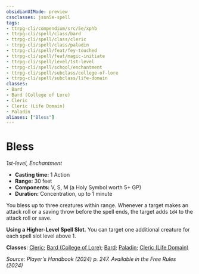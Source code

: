 ```yaml
---
obsidianUIMode: preview
cssclasses: json5e-spell
tags:
- ttrpg-cli/compendium/src/5e/xphb
- ttrpg-cli/spell/class/bard
- ttrpg-cli/spell/class/cleric
- ttrpg-cli/spell/class/paladin
- ttrpg-cli/spell/feat/fey-touched
- ttrpg-cli/spell/feat/magic-initiate
- ttrpg-cli/spell/level/1st-level
- ttrpg-cli/spell/school/enchantment
- ttrpg-cli/spell/subclass/college-of-lore
- ttrpg-cli/spell/subclass/life-domain
classes:
- Bard
- Bard (College of Lore)
- Cleric
- Cleric (Life Domain)
- Paladin
aliases: ["Bless"]
---
```

# Bless
*1st-level, Enchantment*  


- **Casting time:** 1 Action
- **Range:** 30 feet
- **Components:** V, S, M (a Holy Symbol worth 5+ GP)
- **Duration:** Concentration, up to 1 minute

You bless up to three creatures within range. Whenever a target makes an attack roll or a saving throw before the spell ends, the target adds `1d4` to the attack roll or save.

**Using a Higher-Level Spell Slot.** You can target one additional creature for each spell slot level above 1.

**Classes**: [Cleric](3-Mechanics/CLI/lists/list-spells-classes-cleric.md); [Bard (College of Lore)](3-Mechanics/CLI/lists/list-spells-classes-bard-xphb-college-of-lore-xphb.md "subclass=XPHB;class=XPHB"); [Bard](3-Mechanics/CLI/lists/list-spells-classes-bard.md); [Paladin](3-Mechanics/CLI/lists/list-spells-classes-paladin.md); [Cleric (Life Domain)](3-Mechanics/CLI/lists/list-spells-classes-cleric-xphb-life-domain-xphb.md "subclass=XPHB;class=XPHB")

*Source: Player's Handbook (2024) p. 247. Available in the Free Rules (2024)*